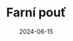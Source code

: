 ---
title: "Farní pouť"
type: event
date: 2024-06-15
day: 15
month: čvn
show: "Společný zájezd farností Blučina, Měnín a Přísnotice Žabčice do Číhoště a Sázavského kláštera (informace na plakátku)"
titimg: "/docs/farni-pout-2024.pdf"
---